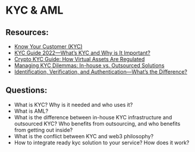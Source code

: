 # KYC & AML

## Resources:

* [Know Your Customer (KYC)](https://academy.binance.com/en/glossary/know-your-customer)
* [KYC Guide 2022—What’s KYC and Why is It Important?](https://sumsub.com/blog/kyc-guide/)
* [Crypto KYC Guide: How Virtual Assets Are Regulated](https://sumsub.com/blog/crypto-kyc-guide/)
* [Managing KYC Dilemmas: In-house vs. Outsourced Solutions](https://sumsub.com/blog/in-house-vs-outsourcing-kyc/)
* [Identification, Verification, and Authentication—What’s the Difference?](https://sumsub.com/blog/identification-verification-and-authentication/)

## Questions:
* What is KYC? Why is it needed and who uses it?
* What is AML?
* What is the difference between in-house KYC infrastructure and outsourced KYC? Who benefits from outsourcing, and who benefits from getting out inside?
* What is the conflict between KYC and web3 philosophy?
* How to integrate ready kyc solution to your service? How does it work?
